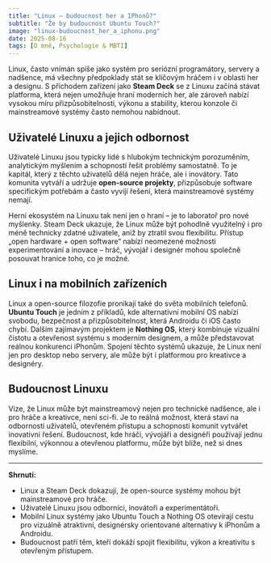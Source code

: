 ```yaml
---
title: "Linux – budoucnost her a IPhonů?"
subtitle: "Že by budoucnost Ubuntu Touch?"
image: "linux-budoucnost_her_a_iphonu.png"
date: 2025-08-16
tags: [O mně, Psychologie & MBTI]
---
```


Linux, často vnímán spíše jako systém pro seriózní programátory, servery a nadšence, má všechny předpoklady stát se klíčovým hráčem i v oblasti her a designu. S příchodem zařízení jako **Steam Deck** se z Linuxu začíná stávat platforma, která nejen umožňuje hraní moderních her, ale zároveň nabízí vysokou míru přizpůsobitelnosti, výkonu a stability, kterou konzole či mainstreamové systémy často nemohou nabídnout.

## Uživatelé Linuxu a jejich odbornost

Uživatelé Linuxu jsou typicky lidé s hlubokým technickým porozuměním, analytickým myšlením a schopností řešit problémy samostatně. To je kapitál, který z těchto uživatelů dělá nejen hráče, ale i inovátory. Tato komunita vytváří a udržuje **open-source projekty**, přizpůsobuje software specifickým potřebám a často vyvíjí řešení, která mainstreamové systémy nemají.

Herní ekosystém na Linuxu tak není jen o hraní – je to laboratoř pro nové myšlenky. Steam Deck ukazuje, že Linux může být pohodlně využitelný i pro méně technicky zdatné uživatele, aniž by ztratil svou flexibilitu. Přístup „open hardware + open software“ nabízí neomezené možnosti experimentování a inovace – hráč, vývojář i designér mohou společně posouvat hranice toho, co je možné.

## Linux i na mobilních zařízeních

Linux a open-source filozofie pronikají také do světa mobilních telefonů. **Ubuntu Touch** je jedním z příkladů, kde alternativní mobilní OS nabízí svobodu, bezpečnost a přizpůsobitelnost, která Androidu či iOS často chybí. Dalším zajímavým projektem je **Nothing OS**, který kombinuje vizuální čistotu a otevřenost systému s moderním designem, a může představovat reálnou konkurenci iPhonům. Spojení těchto systémů ukazuje, že Linux není jen pro desktop nebo servery, ale může být i platformou pro kreativce a designéry.

## Budoucnost Linuxu

Vize, že Linux může být mainstreamový nejen pro technické nadšence, ale i pro hráče a kreativce, není sci-fi. Je to reálná možnost, která staví na odbornosti uživatelů, otevřeném přístupu a schopnosti komunit vytvářet inovativní řešení. Budoucnost, kde hráči, vývojáři a designéři používají jednu flexibilní, výkonnou a otevřenou platformu, může být blíže, než si dnes myslíme.

---

**Shrnutí:**

- Linux a Steam Deck dokazují, že open-source systémy mohou být mainstreamové pro hráče.  
- Uživatelé Linuxu jsou odborníci, inovátoři a experimentátoři.  
- Mobilní Linux systémy jako Ubuntu Touch a Nothing OS otevírají cestu pro vizuálně atraktivní, designérsky orientované alternativy k iPhonům a Androidu.  
- Budoucnost patří těm, kteří dokáží spojit flexibilitu, výkon a kreativitu s otevřeným přístupem.
